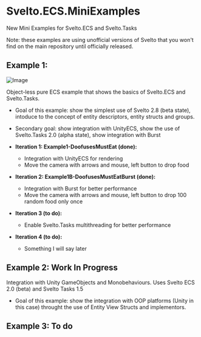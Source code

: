 # Svelto.ECS.MiniExamples

New Mini Examples for Svelto.ECS and Svelto.Tasks

Note: these examples are using unofficial versions of Svelto that you won't find on the main repository until officially released.

## Example 1:

![Image](https://github.com/sebas77/GithubWikiImages/blob/master/Example1-Doofuses.gif)

Object-less pure ECS example that shows the basics of Svelto.ECS and Svelto.Tasks.

* Goal of this example: show the simplest use of Svelto 2.8 (beta state), intoduce to the concept of entity descriptors, entity structs and groups. 
* Secondary goal: show integration with UnityECS, show the use of Svelto.Tasks 2.0 (alpha state), show integration with Burst

* **Iteration 1: Example1-DoofusesMustEat (done):**
  * Integration with UnityECS for rendering
  * Move the camera with arrows and mouse, left button to drop food
* **Iteration 2: Example1B-DoofusesMustEatBurst (done):**
  * Integration with Burst for better performance
  * Move the camera with arrows and mouse, left button to drop 100 random food only once
* **Iteration 3 (to do):**
  * Enable Svelto.Tasks multithreading for better performance
* **Iteration 4 (to do):**
  * Something I will say later
  
## Example 2: Work In Progress

Integration with Unity GameObjects and Monobehaviours. Uses Svelto ECS 2.0 (beta) and Svelto Tasks 1.5

* Goal of this example: show the integration with OOP platforms (Unity in this case) throught the use of Entity View Structs and implementors.


## Example 3: To do
